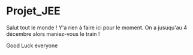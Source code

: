 # Projet_JEE

Salut tout le monde !
Y'a rien à faire ici pour le moment.
On a jusuqu'au 4 décembre alors maniez-vous le train !

Good Luck everyone
